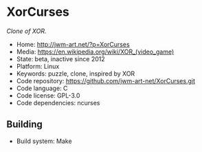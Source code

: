 # XorCurses

_Clone of XOR._

- Home: http://jwm-art.net/?p=XorCurses
- Media: <https://en.wikipedia.org/wiki/XOR_(video_game)>
- State: beta, inactive since 2012
- Platform: Linux
- Keywords: puzzle, clone, inspired by XOR
- Code repository: https://github.com/jwm-art-net/XorCurses.git
- Code language: C
- Code license: GPL-3.0
- Code dependencies: ncurses

## Building

- Build system: Make